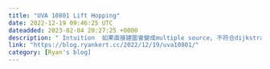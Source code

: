 ```yaml
---
title: "UVA 10801 Lift Hopping"
date: 2022-12-19 09:46:25 UTC
dateadded: 2023-02-04 20:27:25 +0000
description: " Intuition  如果直接建圖會變成multiple source, 不符合dijkstra，所以將s "
link: "https://blog.ryankert.cc/2022/12/19/uva10801/"
category: [Ryan's blog]
---
```

